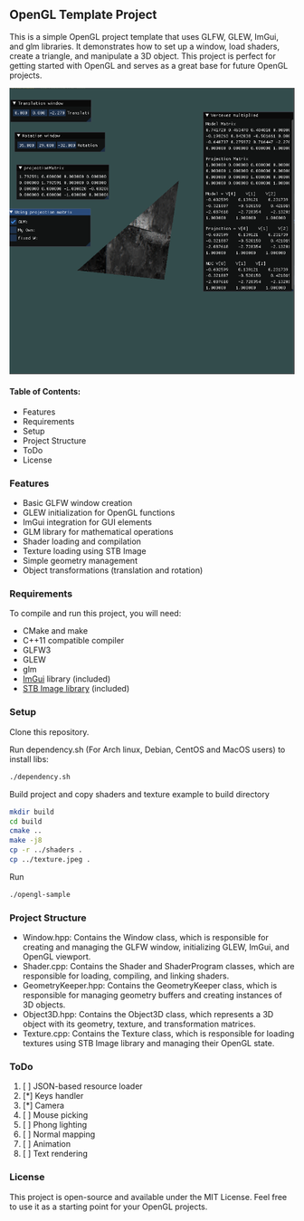 ## OpenGL Template Project
This is a simple OpenGL project template that uses GLFW, GLEW, ImGui, and glm libraries. It demonstrates how to set up a window, load shaders, create a triangle, and manipulate a 3D object. This project is perfect for getting started with OpenGL and serves as a great base for future OpenGL projects.


![](images/1.png)


#### Table of Contents: 
 - Features
 - Requirements
 - Setup
 - Project Structure
 - ToDo
 - License

### Features
 - Basic GLFW window creation
 - GLEW initialization for OpenGL functions
 - ImGui integration for GUI elements
 - GLM library for mathematical operations
 - Shader loading and compilation
 - Texture loading using STB Image
 - Simple geometry management
 - Object transformations (translation and rotation)


### Requirements
To compile and run this project, you will need:

* CMake and make
* C++11 compatible compiler
* GLFW3
* GLEW
* glm
* [ImGui](https://github.com/ocornut/imgui) library (included)
* [STB Image library](https://github.com/nothings/stb) (included)

### Setup
Clone this repository.

Run dependency.sh (For Arch linux, Debian, CentOS and MacOS users) to install libs:
```bash
./dependency.sh
```

Build project and copy shaders and texture example to build directory 
```bash
mkdir build 
cd build
cmake ..
make -j8
cp -r ../shaders .
cp ../texture.jpeg .
```

Run
```bash
./opengl-sample
```

### Project Structure
* Window.hpp: Contains the Window class, which is responsible for creating and managing the GLFW window, initializing GLEW, ImGui, and OpenGL viewport.
* Shader.cpp: Contains the Shader and ShaderProgram classes, which are responsible for loading, compiling, and linking shaders.
* GeometryKeeper.hpp: Contains the GeometryKeeper class, which is responsible for managing geometry buffers and creating instances of 3D objects.
* Object3D.hpp: Contains the Object3D class, which represents a 3D object with its geometry, texture, and transformation matrices.
* Texture.cpp: Contains the Texture class, which is responsible for loading textures using STB Image library and managing their OpenGL state.

### ToDo
1. [ ] JSON-based resource loader
2. [*] Keys handler
3. [*] Camera
4. [ ] Mouse picking
5. [ ] Phong lighting
6. [ ] Normal mapping
7. [ ] Animation
8. [ ] Text rendering

### License
This project is open-source and available under the MIT License. Feel free to use it as a starting point for your OpenGL projects.
